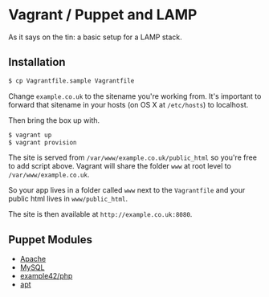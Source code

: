 Vagrant / Puppet and LAMP
==============================================================================
As it says on the tin: a basic setup for a LAMP stack.

Installation
------------------------------------------------------------------------------
```bash
$ cp Vagrantfile.sample Vagrantfile
```

Change `example.co.uk` to the sitename you're working from. It's important to forward that sitename in your hosts (on OS X at `/etc/hosts`) to localhost.

Then bring the box up with.

```bash
$ vagrant up
$ vagrant provision
```

The site is served from `/var/www/example.co.uk/public_html` so you're free to add script above. Vagrant will share the folder `www` at root level to `/var/www/example.co.uk`.

So your app lives in a folder called `www` next to the `Vagrantfile` and your public html lives in `www/public_html`.

The site is then available at `http://example.co.uk:8080`.

Puppet Modules
------------------------------------------------------------------------------
- [Apache](https://forge.puppetlabs.com/puppetlabs/apache)
- [MySQL](https://forge.puppetlabs.com/puppetlabs/mysql)
- [example42/php](https://forge.puppetlabs.com/example42/php)
- [apt](https://forge.puppetlabs.com/puppetlabs/apt)
